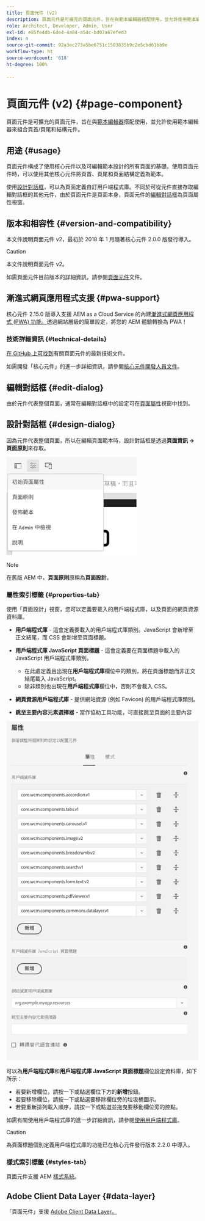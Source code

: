 ```yaml
---
title: 頁面元件 (v2)
description: 頁面元件是可擴充的頁面元件，旨在與範本編輯器搭配使用，並允許使用範本編輯器來組合頁首/頁尾和結構元件。
role: Architect, Developer, Admin, User
exl-id: e85fe4db-6de4-4a84-a54c-bd07a67efed3
index: n
source-git-commit: 92a3ec273a5be6751c1503835b9c2e5cbd61bb9e
workflow-type: ht
source-wordcount: '618'
ht-degree: 100%

---
```



# 頁面元件 (v2) {#page-component}

頁面元件是可擴充的頁面元件，旨在與[範本編輯器](https://experienceleague.adobe.com/docs/experience-manager-cloud-service/sites/authoring/features/templates.html)搭配使用，並允許使用範本編輯器來組合頁首/頁尾和結構元件。

## 用途 {#usage}

頁面元件構成了使用核心元件以及可編輯範本設計的所有頁面的基礎。使用頁面元件時，可以使用其他核心元件將頁首、頁尾和頁面結構定義為範本。

使用[設計對話框](#design-dialog)，可以為頁面定義自訂用戶端程式庫。不同於可從元件直接存取編輯對話框的其他元件，由於頁面元件是頁面本身，頁面元件的[編輯對話框](#edit-dialog)為頁面屬性視窗。

## 版本和相容性 {#version-and-compatibility}

本文件說明頁面元件 v2，最初於 2018 年 1 月隨著核心元件 2.0.0 版發行導入。

>[!CAUTION]
>
>本文件說明頁面元件 v2。
>
>如需頁面元件目前版本的詳細資訊，請參閱[頁面元件](/help/components/page.md)文件。

## 漸進式網頁應用程式支援 {#pwa-support}

核心元件 2.15.0 版導入支援 AEM as a Cloud Service 的內建[漸進式網頁應用程式 (PWA) 功能。](https://experienceleague.adobe.com/docs/experience-manager-cloud-service/sites/authoring/features/enable-pwa.html)透過網站層級的簡單設定，將您的 AEM 體驗轉換為 PWA！

### 技術詳細資訊 {#technical-details}

[在 GitHub 上可找到](https://adobe.com/go/aem_cmp_tech_page_v2)有關頁面元件的最新技術文件。

如需開發「核心元件」的進一步詳細資訊，請參閱[核心元件開發人員文件](/help/developing/overview.md)。

## 編輯對話框 {#edit-dialog}

由於元件代表整個頁面，通常在編輯對話框中的設定可在[頁面屬性](https://experienceleague.adobe.com/docs/experience-manager-cloud-service/sites/authoring/fundamentals/page-properties.html)視窗中找到。

## 設計對話框 {#design-dialog}

因為元件代表整個頁面，所以在編輯頁面範本時，設計對話框是透過&#x200B;**頁面資訊 -> 頁面原則**&#x200B;來存取。

![頁面原則](/help/assets/page-policy.png)

>[!NOTE]
>
>在舊版 AEM 中，**頁面原則**&#x200B;原稱為&#x200B;**頁面設計**。

### 屬性索引標籤 {#properties-tab}

使用「頁面設計」視窗，您可以定義要載入的用戶端程式庫，以及頁面的網頁資源資料庫。

* **用戶端程式庫** - 這會定義要載入的用戶端程式庫類別。JavaScript 會新增至正文結尾，而 CSS 會新增至頁面標題。
* **用戶端程式庫 JavaScript 頁面標題** - 這會定義要在頁面標題中載入的 JavaScript 用戶端程式庫類別。
   * 在此處定義且出現在&#x200B;**用戶端程式庫**&#x200B;欄位中的類別，將在頁面標題而非正文結尾載入 JavaScript。
   * 除非類別也出現在&#x200B;**用戶端程式庫**&#x200B;欄位中，否則不會載入 CSS。

* **網頁資源用戶端程式庫** - 提供網站資源 (例如 Favicon) 的用戶端程式庫類別。

* **跳至主要內容元素選擇器** - 當作協助工具功能，可直接跳至頁面的主要內容

![頁面元件設計對話框](/help/assets/page-design.png)

可以為&#x200B;**用戶端程式庫**&#x200B;和&#x200B;**用戶端程式庫 JavaScript 頁面標題**&#x200B;欄位設定資料庫，如下所示：

* 若要新增欄位，請按一下或點選欄位下方的&#x200B;**新增**&#x200B;按鈕。
* 若要移除欄位，請按一下或點選要移除欄位旁的垃圾桶圖示。
* 若要重新排列載入順序，請按一下或點選並拖曳要移動欄位旁的控點。

如需有關使用用戶端程式庫的進一步詳細資訊，請參閱[使用用戶端程式庫](https://helpx.adobe.com/tw/experience-manager/6-5/sites/developing/using/clientlibs.html)。

>[!CAUTION]
>
>為頁面標題個別定義用戶端程式庫的功能已在核心元件發行版本 2.2.0 中導入。

### 樣式索引標籤 {#styles-tab}

頁面元件支援 AEM [樣式系統](/help/get-started/authoring.md#component-styling)。

## Adobe Client Data Layer {#data-layer}

「頁面元件」支援 [Adobe Client Data Layer。](/help/developing/data-layer/overview.md)
